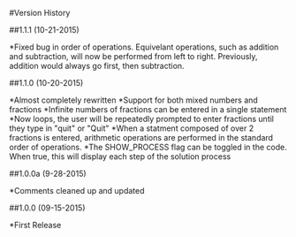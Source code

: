 #Version History

##1.1.1 (10-21-2015)

*Fixed bug in order of operations. Equivelant operations, such as addition and subtraction, will now be performed from left to right. Previously, addition would always go first, then subtraction.

##1.1.0 (10-20-2015)

*Almost completely rewritten
*Support for both mixed numbers and fractions
*Infinite numbers of fractions can be entered in a single statement
*Now loops, the user will be repeatedly prompted to enter fractions until they type in "quit" or "Quit"
*When a statment composed of over 2 fractions is entered, arithmetic operations are performed in the standard order of operations.
*The SHOW_PROCESS flag can be toggled in the code. When true, this will display each step of the solution process

##1.0.0a (9-28-2015)

*Comments cleaned up and updated

##1.0.0 (09-15-2015)

*First Release


